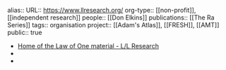 alias::
URL:: https://www.llresearch.org/
org-type:: [[non-profit]], [[independent research]] 
people:: [[Don Elkins]] 
publications:: [[The Ra Series]] 
tags:: organisation
project:: [[Adam's Atlas]], [[FRESH]], [[AMT]] 
public:: true

- [Home of the Law of One material - L/L Research](https://www.llresearch.org/)
-
-